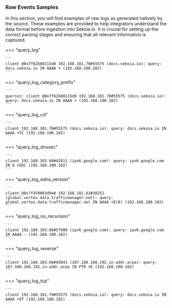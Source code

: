 
### Raw Events Samples

In this section, you will find examples of raw logs as generated natively by the source. These examples are provided to help integrators understand the data format before ingestion into Sekoia.io. It is crucial for setting up the correct parsing stages and ensuring that all relevant information is captured.


=== "query_log"

    ```
	client @0x7f62b80115d0 192.168.101.70#55575 (docs.sekoia.io): query: docs.sekoia.io IN AAAA + (192.168.100.102)
    ```



=== "query_log_category_prefix"

    ```
	queries: client @0x7f62b80115d0 192.168.101.70#55575 (docs.sekoia.io): query: docs.sekoia.io IN AAAA + (192.168.100.102)
    ```



=== "query_log_cd"

    ```
	client 192.168.101.70#55575 (docs.sekoia.io): query: docs.sekoia.io IN AAAA +TC (192.168.100.102)
    ```



=== "query_log_dnssec"

    ```
	client 192.168.103.66#42811 (ipv6.google.com): query: ipv6.google.com IN A +EDC (192.168.100.102)
    ```



=== "query_log_edns_version"

    ```
	client @0x7f4f8003d9e0 192.168.101.61#38251 (global.vortex.data.trafficmanager.net): query: global.vortex.data.trafficmanager.net IN AAAA +E(0) (192.168.100.102)
    ```



=== "query_log_no_recursion"

    ```
	client 192.168.103.66#57980 (ipv6.google.com): query: ipv6.google.com IN AAAA - (192.168.100.102)
    ```



=== "query_log_reverse"

    ```
	client 192.168.103.66#45041 (107.100.168.192.in-addr.arpa): query: 107.100.168.192.in-addr.arpa IN PTR +E (192.168.100.102)
    ```



=== "query_log_tcp"

    ```
	client 192.168.101.70#55575 (docs.sekoia.io): query: docs.sekoia.io IN AAAA +ET (192.168.100.102)
    ```



